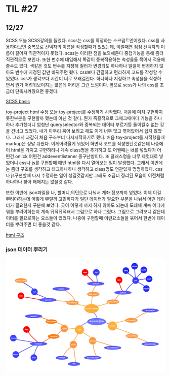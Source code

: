 # TIL #27
## 12/27

SCSS
오늘 SCSS강의를 들었다. scss는 css를 확장하는 스크립트언어였다. css를 사용하다보면 중복으로 선택자의 이름을 작성할때가 있었는데, 이럴때면 점점 선택자의 이름이 길어져 직관적이지 못했다. scss는 이러한 점을 보와해준다 중첩기능을 통해 좀더 직관적으로 보인다. 
또한 변수에 대입해서 똑같이 중복적용하는 속성을들 묶어서 적용해 줄수도 있다. 색같은 것도 변수를 지정해 컬러가 변경되도 하나하나 일일히 변경하지 않아도 변수에 지정된 값만 바꿔주면 됬다. css보다 간결하고 편리하게 코드를 작성할 수 있었다. css가 생각보다 시간이 너무 오래걸린다. 하나하나 지정하고 속성을을 작성하면서 뭔가 어려워보이지는 않은데 어려운 그런 느낌이다. 앞으로 scss가 나의 css를 조금더 단축시켜줬으면 좋겠다. 

[SCSS basic](https://github.com/mrlee323/TIL/blob/main/HTML_CSS/scss_basic.md)


toy-project html 수정
오늘 toy-project를 수정하기 시작했다. 처음에 미처 구현하지 못한부분을 구현할까 했는데 아닌 것 같다. 뭔가 즉흥적으로 그때그때마다 기능을 하나하나 추가했더니 엄청난 queryselector와 중복되는 데이터 부르기등 돌이킬수 없는 강을 건너고 있었다. 내가 아무리 묶어 보려고 해도 이게 너무 많고 엮어있어서 쉽지 않았다. 그래서 과감히 처음 구조부터 다시시작하기로 했다. 처음 toy-project를 시작했을때 markup은 정말 쉬웠다. 이게어려울게 뭐있어 하면서 코드를 작성했던것같은데 나중에 이 html을 가지고 구현하려니 계속 class명을  추가하고 또 어쩔때는 id를 넣었다가 어떤건 onlick 어떤건 addeventlistener 중구난방이다. 또 클래스명을 너무 제멋대로 넣었더니 css나 js를 구현할때 매번 html을 다시 열어보는 일이 발생했다. 그래서 이번에는 좀더 구조를 생각하고 태그하나하나 생각하고 class명도 연관있게 명명하였다. css나 js구현할때 다시 수정하는 일이 생길것같지만 그래도 조금더 정리된 모습이 이전처럼 하나하나 찾아 해매지는 않을것 같다. 

또한 이번에 json파일을 나, 할머니,의민으로 나눠서 계좌 정보까지 넣었다. 이제 이걸 뿌려야하는데 어떻게 뿌릴까 고민하다가 일단 데이터가 필요한 부분을 나눠서 어떤 데이터가 필요한지 구분해 보았다. 궂이 이렇게 까지 하지 않아도 되는데 도데체 계속 어디에 뭐를 뿌려야하는지 계속 뒤적뒤적돼서 그림으로 하나 그렸다. 그림으로 그려보니 같은데이터를 필요로하는 요소들이 있었다. 나중에 구현할때 이런요소들을 묶어서 한번에 데이터를 뿌려주면 더 좋을것 같다. 

[html 구조](https://github.com/mrlee323/toy-project/blob/main/index.html)

### json 데이터 뿌리기
![html outline](./img/json파일뿌리기.jpg)